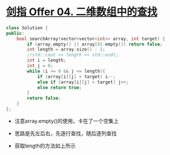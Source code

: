

# [剑指 Offer 04. 二维数组中的查找]((https://www.acwing.com/problem/content/description/16/))

```C++
class Solution {
public:
    bool searchArray(vector<vector<int>> array, int target) {
        if (array.empty() || array[0].empty()) return false;
        int length = array.size() - 1;
        //std::cout << length << std::endl;
        int i = length;
        int j = 0;
        while (i >= 0 && j <= length){
            if (array[i][j] > target) i--;
            else if (array[i][j] < target) j++;
            else return true;
        }
        return false;
    }
};
```

- 注意array.empty()的使用，卡在了一个空集上

- 思路是先左后右，先逐行查找，随后逐列查找

- 获取length的方法如上所示

  
